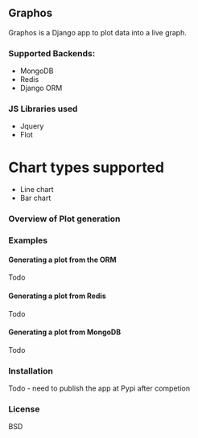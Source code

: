 Graphos
----------------

Graphos is a Django app to plot data into a live graph.

### Supported Backends:

* MongoDB
* Redis
* Django ORM

### JS Libraries used

* Jquery
* Flot

# Chart types supported

* Line chart
* Bar chart

### Overview of Plot generation

### Examples

#### Generating a plot from the ORM
Todo

#### Generating a plot from Redis
Todo

#### Generating a plot from MongoDB
Todo

### Installation
Todo - need to publish the app at Pypi after competion

### License

BSD

